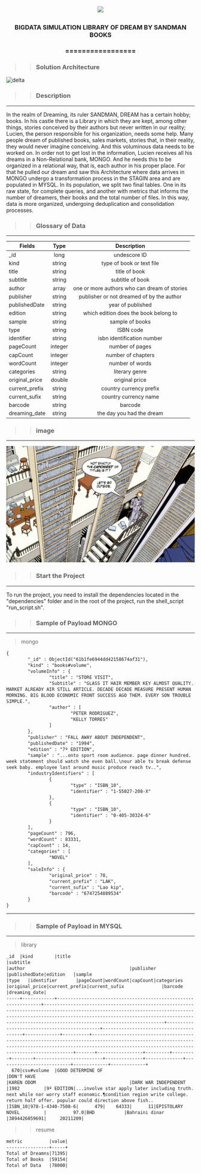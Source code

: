 <h1 align="center">
<img src="https://img.shields.io/static/v1?label=PYSQL%20POR&message=MAYCON%20BATESTIN&color=7159c1&style=flat-square&logo=ghost"/>


<h3> <p align="center">BIGDATA SIMULATION LIBRARY OF DREAM BY SANDMAN BOOKS </p> </h3>
<h3> <p align="center"> ================= </p> </h3>

>> <h3> Solution Architecture </h3>

![delta](img/drawn.png)




>> <h3> Description </h3>
-------------------------

<p> In the realm of Dreaming, its ruler SANDMAN, DREAM has a certain hobby; books.
In his castle there is a Library in which they are kept, among other things,
stories conceived by their authors but never written in our reality;
Lucien, the person responsible for his organization, needs some help.
Many people dream of published books, sales markets, stories that, in their reality,
they would never imagine conceiving. And this voluminous data needs to be worked on.
In order not to get lost in the information, Lucien receives all his dreams in a Non-Relational bank, MONGO.
And he needs this to be organized in a relational way, that is, each author in his proper place.
For that he pulled our dream and saw this Architecture where data arrives in MONGO
undergo a transformation process in the STAGIN area and are populated in MYSQL.
In its population, we split two final tables.
One in its raw state, for complete queries, and another with metrics that informs the number of dreamers, their books and the total number of files.
In this way, data is more organized, undergoing deduplication and consolidation processes.</p>

>> <h3> Glossary of Data </h3>
------------------------------

Fields	                                                  | Type  	  |    Description                              |
----------------------------------------------------------|:---------:|:-------------------------------------------:|
_id                          							  |long 	  | undescore ID                                |
kind													  |string     | type of book or text file                   |
title													  |string     | title of book	                            |
subtitle												  |string     | subtitle of book                            |
author													  |array      | one or more authors who can dream of stories|
publisher												  |string     | publisher or not dreamed of by the author   |
publishedDate											  |string     | year of published                           |
edition  												  |string     | which edition does the book belong to       |
sample													  |string     | sample of books	                            |
type	     											  |string     | ISBN code	                                |
identifier 												  |string     | isbn identification number                  |
pageCount												  |integer    | number of pages		                        |
capCount												  |integer    | number of chapters			                |
wordCount		   										  |integer    | number of words							    |
categories		  										  |string     | literary genre                              |
original_price 											  |double     | original price                			    |
current_prefix  										  |string     | country currency prefix                     |
current_sufix											  |string     | country currency name					    |
barcode            										  |string     | barcode	                                    |
dreaming_date                     	    				  |string     | the day you had the dream                   |

>> <h3> image </h3>
-----------------------------------
![delta](img/library.jpg)


>> <h3> Start the Project </h3>
-------------------------

<p> To run the project, you need to install the dependencies located in the "dependencies" folder and in the root of the project, run the shell_script "run_script.sh". </p>


>> <h3> Sample of Payload MONGO </h3>
-------------------------
> mongo
```
{
        "_id" : ObjectId("61b1fe6944dd42158674af31"),
        "kind" : "books#volume",
        "volumeInfo" : {
                "title" : "STORE VISIT",
                "Subtitle" : "GLASS IT HAIR MEMBER KEY ALMOST QUALITY. MARKET ALREADY AIR STILL ARTICLE. DECADE DECADE MEASURE PRESENT HUMAN MORNING. BIG BLOOD ECONOMIC FRONT SUCCESS AGO THEM. EVERY SON TROUBLE SIMPLE.",
                "author" : [
                        "PETER RODRIGUEZ",
                        "KELLY TORRES"
                ]
        },
        "publisher" : "FALL AWAY ABOUT INDEPENDENT",
        "publishedDate" : "1994",
        "edition" : "7º EDITION",
        "sample" : "...onto sport room audience. page dinner hundred. week statement should watch she even ball.\nour able tv break defense seek baby. employee last around music produce reach tv..",
        "industryIdentifiers" : [
                {
                        "type" : "ISBN_10",
                        "identifier" : "1-55027-208-X"
                },
                {
                        "type" : "ISBN_10",
                        "identifier" : "0-405-30324-6"
                }
        ],
        "pageCount" : 796,
        "wordCount" : 83331,
        "capCount" : 14,
        "categories" : [
                "NOVEL"
        ],
        "saleInfo" : {
                "original_price" : 78,
                "current_prefix" : "LAK",
                "current_sufix" : "Lao kip",
                "barcode" : "6747254889534"
        }
}
```


----------------------------------------------
>> <h3> Sample of Payload in MYSQL </h3>
-------------------------
> library

```
_id  |kind        |title                                                           |subtitle                                                                                                                                                                                                                                                       |author                                       |publisher                               |publishedDate|edition   |sample                                                                                                                                                                                                     |type   |identifier       |pageCount|wordCount|capCount|categories               |original_price|current_prefix|current_sufix              |barcode      |dreaming_date|
-----+------------+----------------------------------------------------------------+---------------------------------------------------------------------------------------------------------------------------------------------------------------------------------------------------------------------------------------------------------------+---------------------------------------------+----------------------------------------+-------------+----------+-----------------------------------------------------------------------------------------------------------------------------------------------------------------------------------------------------------+-------+-----------------+---------+---------+--------+-------------------------+--------------+--------------+---------------------------+-------------+-------------+
  670|csv#volume  |GOOD DETERMINE OF                                               |DON'T HAVE                                                                                                                                                                                                                                                     |KAREN ODOM                                   |DARK WAR INDEPENDENT                    |1982         |9º EDITION|...involve star apply later including truth. next while nor worry staff economic.¶condition region write college. return half offer. popular could direction above fish..                                  |ISBN_10|978-1-4340-7508-6|      479|    64333|      11|EPISTOLARY NOVEL         |          97.0|BHD           |Bahraini dinar             |3894426059691|     20211209|

```
>> resume

```
metric          |value|
----------------+-----+
Total of Dreamns|71395|
Total of Books  |59154|
Total of Data   |78000|
```